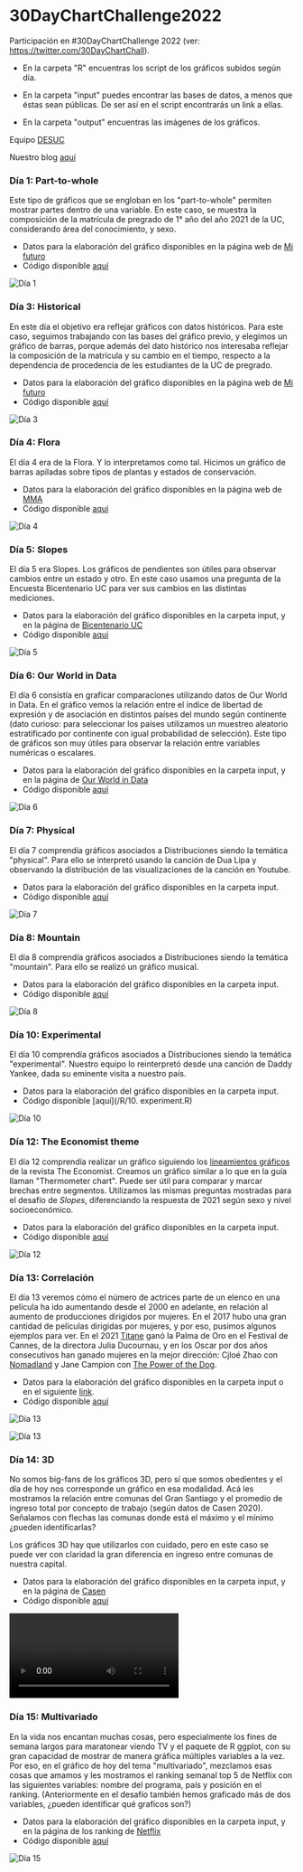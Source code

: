 # 30DayChartChallenge2022

Participación en #30DayChartChallenge 2022 (ver: https://twitter.com/30DayChartChall).

- En la carpeta "R" encuentras los script de los gráficos subidos según día.

- En la carpeta "input" puedes encontrar las bases de datos, a menos que éstas sean públicas. De ser así en el script encontrarás un link a ellas.

- En la carpeta "output" encuentras las imágenes de los gráficos.

Equipo [DESUC](http://sociologia.uc.cl/desuc/quienes-somos-desuc/)

Nuestro blog [aquí](https://blog.desuc.cl/) 

### Día 1: Part-to-whole 

Este tipo de gráficos que se engloban en los "part-to-whole" permiten mostrar partes dentro de una variable. En este caso, se muestra la composición de la matrícula de pregrado de 1° año del año 2021 de la UC, considerando área del conocimiento, y sexo.

- Datos para la elaboración del gráfico disponibles en la página web de [Mi futuro](https://www.mifuturo.cl/bases-de-datos-de-matriculados)
- Código disponible [aquí](/R/01.part_to_whole.R)

![Día 1](output/part_to_whole_1.png)

### Día 3: Historical

En este día el objetivo era reflejar gráficos con datos históricos. Para este caso, seguimos trabajando con las bases del gráfico previo, y elegimos un gráfico de barras, porque además del dato histórico nos interesaba reflejar la composición de la matrícula y su cambio en el tiempo, respecto a la dependencia de procedencia de les estudiantes de la UC de pregrado.

- Datos para la elaboración del gráfico disponibles en la página web de [Mi futuro](https://www.mifuturo.cl/bases-de-datos-de-matriculados)
- Código disponible [aquí](/R/03.historical.R)

![Día 3](output/historical_1.png)

### Día 4: Flora

El día 4 era de la Flora. Y lo interpretamos como tal. Hicimos un gráfico de barras apiladas sobre tipos de plantas y estados de conservación.

- Datos para la elaboración del gráfico disponibles en la página web de [MMA](https://clasificacionespecies.mma.gob.cl/)
- Código disponible [aquí](/R/04.floral.R)

![Día 4](output/day4_floral_1.png)


### Día 5: Slopes

El día 5 era Slopes. Los gráficos de pendientes son útiles para observar cambios entre un estado y otro. En este caso usamos una pregunta de la Encuesta Bicentenario UC para ver sus cambios en las distintas mediciones.

- Datos para la elaboración del gráfico disponibles en la carpeta input, y en la página de [Bicentenario UC](https://encuestabicentenario.uc.cl/resultados/)
- Código disponible [aquí](/R/05.slopes.R)

![Día 5](output/slopes_1.png)

### Día 6: Our World in Data

El día 6 consistía en graficar comparaciones utilizando datos de Our World in Data. En el gráfico vemos la relación entre el índice de libertad de expresión y de asociación en distintos países del mundo según continente (dato curioso: para seleccionar los países utilizamos un muestreo aleatorio estratificado por continente con igual probabilidad de selección). Este tipo de gráficos son muy útiles para observar la relación entre variables numéricas o escalares.

- Datos para la elaboración del gráfico disponibles en la carpeta input, y en la página de [Our World in Data](https://ourworldindata.org/human-rights/)
- Código disponible [aquí](/R/06.OWID.R)

![Día 6](output/day6_OWID_1.png)

### Día 7: Physical

El día 7 comprendía gráficos asociados a Distribuciones siendo la temática "physical". Para ello se interpretó usando la canción de Dua Lipa y observando la distribución de las visualizaciones de la canción en Youtube.

- Datos para la elaboración del gráfico disponibles en la carpeta input.
- Código disponible [aquí](/R/07.physical.R)

![Día 7](output/physical_1.png)

### Día 8: Mountain

El día 8 comprendía gráficos asociados a Distribuciones siendo la temática "mountain". Para ello se realizó un gráfico musical.

- Datos para la elaboración del gráfico disponibles en la carpeta input.
- Código disponible [aquí](/R/08.mountain.R)

![Día 8](output/mountain_2.png)

### Día 10: Experimental

El día 10 comprendía gráficos asociados a Distribuciones siendo la temática "experimental". Nuestro equipo lo reinterpretó desde una canción de Daddy Yankee, dada su eminente visita a nuestro país.

- Datos para la elaboración del gráfico disponibles en la carpeta input.
- Código disponible [aquí](/R/10. experiment.R)

![Día 10](output/experiment_1.gif)

### Día 12: The Economist theme

El día 12 comprendía realizar un gráfico siguiendo los [lineamientos gráficos][econ] de la revista The Economist. Creamos un gráfico similar a lo que en la guía llaman "Thermometer chart". 
Puede ser útil para comparar y marcar brechas entre segmentos. 
Utilizamos las mismas preguntas mostradas para el desafío de *Slopes*, diferenciando la respuesta de 2021 según sexo y nivel socioeconómico.

[econ]:https://design-system.economist.com/documents/CHARTstyleguide_20170505.pdf

- Datos para la elaboración del gráfico disponibles en la carpeta input.
- Código disponible [aquí](/R/12.theeconomist.R)

![Día 12](output/12-the_economist_1.png)

### Día 13: Correlación

El día 13 veremos cómo el número de actrices parte de un elenco en una película ha ido aumentando desde el 2000 en adelante, en relación al aumento de producciones dirigidos por mujeres. En el 2017 hubo una gran cantidad de películas dirigidas por mujeres, y por eso, pusimos algunos ejemplos para ver. En el 2021 [Titane](https://letterboxd.com/film/titane/) ganó la Palma de Oro en el Festival de Cannes, de la directora Julia Ducournau, y en los Oscar por dos años consecutivos han ganado mujeres en la mejor dirección: Cjloé Zhao con [Nomadland](https://letterboxd.com/film/nomadland/) y Jane Campion con [The Power of the Dog](https://letterboxd.com/film/the-power-of-the-dog/).


- Datos para la elaboración del gráfico disponibles en la carpeta input o en el siguiente [link](https://github.com/taubergm/HollywoodGenderData).
- Código disponible [aquí](/R/13.correlacion.R)

![Día 13](output/day13_unido.png)

![Día 13](output/day13_correlacion.png)

### Día 14: 3D

No somos big-fans de los gráficos 3D, pero sí que somos obedientes y el día de hoy nos corresponde un gráfico en esa modalidad. Acá les mostramos la relación entre comunas del Gran Santiago y el promedio de ingreso total por concepto de trabajo (según datos de Casen 2020). Señalamos con flechas las comunas donde está el máximo y el mínimo ¿pueden identificarlas?

Los gráficos 3D hay que utilizarlos con cuidado, pero en este caso se puede ver con claridad la gran diferencia en ingreso entre comunas de nuestra capital.

- Datos para la elaboración del gráfico disponibles en la carpeta input, y en la página de [Casen](http://observatorio.ministeriodesarrollosocial.gob.cl/encuesta-casen-en-pandemia-2020#:~:text=Los%20objetivos%20de%20Casen%20en,%2C%20vivienda%2C%20trabajo%20e%20ingresos/)
- Código disponible [aquí](/R/14.relations3D.R)

![Día 14](output/day14.mp4)

### Día 15: Multivariado

En la vida nos encantan muchas cosas, pero especialmente los fines de semana largos para maratonear viendo TV y el paquete de R ggplot, con su gran capacidad de mostrar de manera gráfica múltiples variables a la vez. Por eso, en el gráfico de hoy del tema "multivariado", mezclamos esas cosas que amamos y les mostramos el ranking semanal top 5 de Netflix con las siguientes variables: nombre del programa, país y posición en el ranking. (Anteriormente en el desafío también hemos graficado más de dos variables, ¿pueden identificar qué graficos son?)

- Datos para la elaboración del gráfico disponibles en la carpeta input, y en la página de los ranking de [Netflix](https://top10.netflix.com/)
- Código disponible [aquí](/R/15.multivariate.R)

![Día 15](output/day15_multivariate_1.png)
